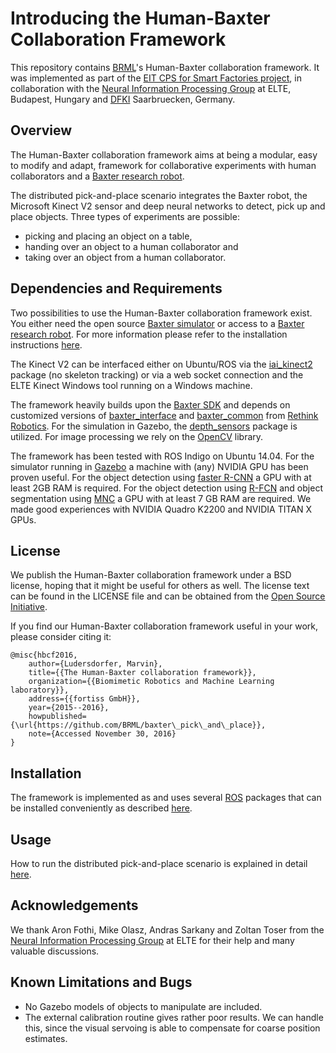 # Introducing the Human-Baxter Collaboration Framework

This repository contains [BRML](https://brml.org/brml/)'s Human-Baxter collaboration framework. 
It was implemented as part of the [EIT CPS for Smart Factories project](http://dfki.de/smartfactories/), in collaboration with the [Neural Information Processing Group](http://nipg.inf.elte.hu/) at ELTE, Budapest, Hungary and [DFKI](http://dfki.de/web) Saarbruecken, Germany.


## Overview

The Human-Baxter collaboration framework aims at being a modular, easy to modify and adapt, framework for collaborative experiments with human collaborators and a [Baxter research robot](http://www.rethinkrobotics.com/research-education/).

The distributed pick-and-place scenario integrates the Baxter robot, the Microsoft Kinect V2 sensor and deep neural networks to detect, pick up and place objects.
Three types of experiments are possible:
- picking and placing an object on a table,
- handing over an object to a human collaborator and
- taking over an object from a human collaborator.


## Dependencies and Requirements

Two possibilities to use the Human-Baxter collaboration framework exist.
You either need the open source [Baxter simulator](http://sdk.rethinkrobotics.com/wiki/Baxter_Simulator) or access to a [Baxter research robot](http://www.rethinkrobotics.com/research-education/).
For more information please refer to the installation instructions [here](install.md).

The Kinect V2 can be interfaced either on Ubuntu/ROS via the [iai_kinect2](https://github.com/code-iai/iai_kinect2) package (no skeleton tracking) or via a web socket connection and the ELTE Kinect Windows tool running on a Windows machine.

The framework heavily builds upon the [Baxter SDK](https://github.com/RethinkRobotics) and depends on customized versions of [baxter_interface](https://github.com/BRML/baxter_interface.git) and [baxter_common](https://github.com/BRML/baxter_common.git) from [Rethink Robotics](http://www.rethinkrobotics.com/). 
For the simulation in Gazebo, the [depth_sensors](https://github.com/BRML/depth_sensors.git) package is utilized.
For image processing we rely on the [OpenCV](http://opencv.org/) library.


The framework has been tested with ROS Indigo on Ubuntu 14.04.
For the simulator running in [Gazebo](http://gazebosim.org/) a machine with (any) NVIDIA GPU has been proven useful.
For the object detection using [faster R-CNN](https://github.com/rbgirshick/py-faster-rcnn) a GPU with at least 2GB RAM is required.
For the object detection using [R-FCN](https://github.com/Orpine/py-R-FCN) and object segmentation using [MNC](https://github.com/daijifeng001/MNC) a GPU with at least 7 GB RAM are required.
We made good experiences with NVIDIA Quadro K2200 and NVIDIA TITAN X GPUs.


## License

We publish the Human-Baxter collaboration framework under a BSD license, hoping that it might be useful for others as well.
The license text can be found in the LICENSE file and can be obtained from the [Open Source Initiative](https://opensource.org/licenses/BSD-2-Clause).

If you find our Human-Baxter collaboration framework useful in your work, please consider citing it:
```
@misc{hbcf2016,
    author={Ludersdorfer, Marvin},
    title={{The Human-Baxter collaboration framework}},
    organization={{Biomimetic Robotics and Machine Learning laboratory}},
    address={{fortiss GmbH}},
    year={2015--2016},
    howpublished={\url{https://github.com/BRML/baxter\_pick\_and\_place}},
    note={Accessed November 30, 2016}
}
```

## Installation

The framework is implemented as and uses several [ROS](http://www.ros.org/) packages that can be installed conveniently as described [here](install.md).


## Usage

How to run the distributed pick-and-place scenario is explained in detail [here](scripts/README.md).


## Acknowledgements

We thank Aron Fothi, Mike Olasz, Andras Sarkany and Zoltan Toser from the [Neural Information Processing Group](http://nipg.inf.elte.hu/) at ELTE for their help and many valuable discussions. 


## Known Limitations and Bugs

- No Gazebo models of objects to manipulate are included.
- The external calibration routine gives rather poor results. We can handle this, since the visual servoing is able to compensate for coarse position estimates.
